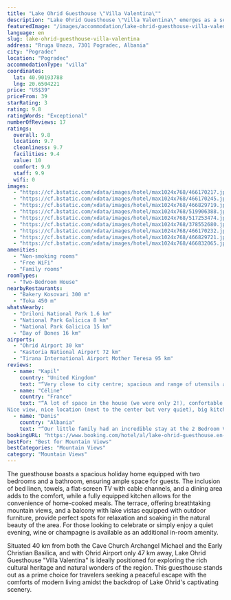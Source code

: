 ```yaml
---
title: "Lake Ohrid Guesthouse \"Villa Valentina\""
description: "Lake Ohrid Guesthouse \"Villa Valentina\" emerges as a serene retreat in Pogradec, offering a blend of modern amenities and natural beauty, just a stone's throw away from the enchanting Ohrid Lake Springs."
featuredImage: "/images/accommodation/lake-ohrid-guesthouse-villa-valentina-466170217.jpg"
language: en
slug: lake-ohrid-guesthouse-villa-valentina
address: "Rruga Unaza, 7301 Pogradec, Albania"
city: "Pogradec"
location: "Pogradec"
accommodationType: "villa"
coordinates:
  lat: 40.90193788
  lng: 20.6504221
price: "US$39"
priceFrom: 39
starRating: 3
rating: 9.8
ratingWords: "Exceptional"
numberOfReviews: 17
ratings:
  overall: 9.8
  location: 9.7
  cleanliness: 9.7
  facilities: 9.4
  value: 10
  comfort: 9.9
  staff: 9.9
  wifi: 0
images:
  - "https://cf.bstatic.com/xdata/images/hotel/max1024x768/466170217.jpg?k=ea7fb20f41610cebf18425250f25458057f88062ac34820b114169cc9871fafb&o=&hp=1"
  - "https://cf.bstatic.com/xdata/images/hotel/max1024x768/466170245.jpg?k=395763d49f9f4a406feb9d69a79830baa5dbef1d8f8f68afb70981b15c22bc59&o=&hp=1"
  - "https://cf.bstatic.com/xdata/images/hotel/max1024x768/466829719.jpg?k=68fd8dc8e4e84916624234d64702a696d180970657689724f5f4e9e0eb9688c9&o=&hp=1"
  - "https://cf.bstatic.com/xdata/images/hotel/max1024x768/519906388.jpg?k=557e01b367e083ece0d9573c853eb4c3e3466ea2412f15f52fee6b466f0f3ea3&o=&hp=1"
  - "https://cf.bstatic.com/xdata/images/hotel/max1024x768/517253474.jpg?k=b7150abe8422e23a19b270f4def7771bb8ad73202518194d08e9bb763c655c58&o=&hp=1"
  - "https://cf.bstatic.com/xdata/images/hotel/max1024x768/378552680.jpg?k=4d82d814f6e502f54cbd962150d84555c724ce17629e092266188c3987b54c20&o=&hp=1"
  - "https://cf.bstatic.com/xdata/images/hotel/max1024x768/466170232.jpg?k=e035f95aed43013fd8af7540eb03bf3316111624004fa4b475d87df3112418f0&o=&hp=1"
  - "https://cf.bstatic.com/xdata/images/hotel/max1024x768/466829721.jpg?k=b3d75fe033639acfd58c6a317ac52d3e4eb52a391b48615390fab6349e319040&o=&hp=1"
  - "https://cf.bstatic.com/xdata/images/hotel/max1024x768/466832065.jpg?k=9bd00fe0696bd972203d0b4b9a5643b550215744fe9024264ff37bb56777ec0e&o=&hp=1"
amenities:
  - "Non-smoking rooms"
  - "Free WiFi"
  - "Family rooms"
roomTypes:
  - "Two-Bedroom House"
nearbyRestaurants:
  - "Bakery Kosovari 300 m"
  - "Toka 450 m"
whatsNearby:
  - "Driloni National Park 1.6 km"
  - "National Park Galicica 8 km"
  - "National Park Galicica 15 km"
  - "Bay of Bones 16 km"
airports:
  - "Ohrid Airport 30 km"
  - "Kastoria National Airport 72 km"
  - "Tirana International Airport Mother Teresa 95 km"
reviews:
  - name: "Kapil"
    country: "United Kingdom"
    text: "“Very close to city centre; spacious and range of utensils available for cooking, 2 toilets.”"
  - name: "Céline"
    country: "France"
    text: "“A lot of space in the house (we were only 2!), confortable and clean. With a little garden.
Nice view, nice location (next to the center but very quiet), big kitchen and big living-room.”"
  - name: "Denis"
    country: "Albania"
    text: "“Our little family had an incredible stay at the 2 Bedroom Villa at Ohrid Lake! This villa exceeded our expectations in every aspect. The location was great in close proximity to the center. The balcony offering breathtaking views of the lake and...”"
bookingURL: "https://www.booking.com/hotel/al/lake-ohrid-guesthouse.en-gb.html?aid=8035640"
bestFor: "Best for Mountain Views"
bestCategories: "Mountain Views"
category: "Mountain Views"
---
```


The guesthouse boasts a spacious holiday home equipped with two bedrooms and a bathroom, ensuring ample space for guests. The inclusion of bed linen, towels, a flat-screen TV with cable channels, and a dining area adds to the comfort, while a fully equipped kitchen allows for the convenience of home-cooked meals. The terrace, offering breathtaking mountain views, and a balcony with lake vistas equipped with outdoor furniture, provide perfect spots for relaxation and soaking in the natural beauty of the area. For those looking to celebrate or simply enjoy a quiet evening, wine or champagne is available as an additional in-room amenity.

Situated 40 km from both the Cave Church Archangel Michael and the Early Christian Basilica, and with Ohrid Airport only 47 km away, Lake Ohrid Guesthouse "Villa Valentina" is ideally positioned for exploring the rich cultural heritage and natural wonders of the region. This guesthouse stands out as a prime choice for travelers seeking a peaceful escape with the comforts of modern living amidst the backdrop of Lake Ohrid's captivating scenery.
